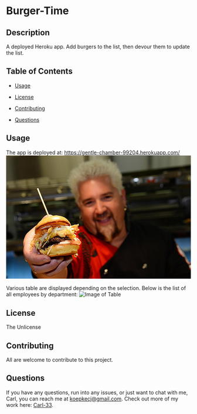 # Burger-Time

  ## Description 
  A deployed Heroku app.  Add burgers to the list, then devour them to update the list.

  ## Table of Contents
  * [Usage](#usage)
  
  * [License](#license)
  
  * [Contributing](#contributing)
  
  * [Questions](#questions)

  ## Usage 
The app is deployed at: https://gentle-chamber-99204.herokuapp.com/
   ![Image of Burger](./public/assets/img/Guy.jpg)

   Various table are displayed depending on the selection.  Below is the list of all employees by department: 
   ![Image of Table](assets/Capture2.JPG)

  ## License
  The Unlicense

  ## Contributing 

  All are welcome to contribute to this project.

  ## Questions

  If you have any questions, run into any issues, or just want to chat with me, Carl, you can reach me at koepkecj@gmail.com.  Check out more of my work here: [Carl-33](https://github.com/Carl-33/).